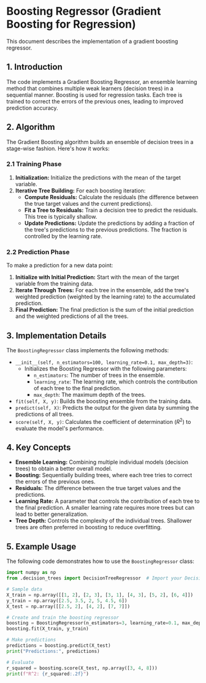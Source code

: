 # Boosting Regressor (Gradient Boosting for Regression)

This document describes the implementation of a gradient boosting regressor.

## 1. Introduction
The code implements a Gradient Boosting Regressor, an ensemble learning method that combines multiple weak learners (decision trees) in a sequential manner.  Boosting is used for regression tasks.  Each tree is trained to correct the errors of the previous ones, leading to improved prediction accuracy.

## 2. Algorithm

The Gradient Boosting algorithm builds an ensemble of decision trees in a stage-wise fashion. Here's how it works:

### 2.1 Training Phase
1.  **Initialization:** Initialize the predictions with the mean of the target variable.
2.  **Iterative Tree Building:** For each boosting iteration:
    * **Compute Residuals:** Calculate the residuals (the difference between the true target values and the current predictions).
    * **Fit a Tree to Residuals:** Train a decision tree to predict the residuals.  This tree is typically shallow.
    * **Update Predictions:** Update the predictions by adding a fraction of the tree's predictions to the previous predictions.  The fraction is controlled by the learning rate.

### 2.2 Prediction Phase
To make a prediction for a new data point:
1.  **Initialize with Initial Prediction:** Start with the mean of the target variable from the training data.
2.  **Iterate Through Trees:** For each tree in the ensemble, add the tree's weighted prediction (weighted by the learning rate) to the accumulated prediction.
3.  **Final Prediction:** The final prediction is the sum of the initial prediction and the weighted predictions of all the trees.

## 3. Implementation Details

The `BoostingRegressor` class implements the following methods:

-   `__init__(self, n_estimators=100, learning_rate=0.1, max_depth=3)`:
    * Initializes the Boosting Regressor with the following parameters:
        -   `n_estimators`: The number of trees in the ensemble.
        -   `learning_rate`: The learning rate, which controls the contribution of each tree to the final prediction.
        -   `max_depth`: The maximum depth of the trees.
-   `fit(self, X, y)`: Builds the boosting ensemble from the training data.
-   `predict(self, X)`: Predicts the output for the given data by summing the predictions of all trees.
-   `score(self, X, y)`: Calculates the coefficient of determination ($R^2$) to evaluate the model's performance.

## 4. Key Concepts

-   **Ensemble Learning:** Combining multiple individual models (decision trees) to obtain a better overall model.
-   **Boosting:** Sequentially building trees, where each tree tries to correct the errors of the previous ones.
-   **Residuals:** The difference between the true target values and the predictions.
-   **Learning Rate:** A parameter that controls the contribution of each tree to the final prediction.  A smaller learning rate requires more trees but can lead to better generalization.
-   **Tree Depth:** Controls the complexity of the individual trees.  Shallower trees are often preferred in boosting to reduce overfitting.

## 5. Example Usage

The following code demonstrates how to use the `BoostingRegressor` class:

```python
import numpy as np
from .decision_trees import DecisionTreeRegressor  # Import your DecisionTreeRegressor

# Sample data
X_train = np.array([[1, 2], [2, 3], [3, 1], [4, 3], [5, 2], [6, 4]])
y_train = np.array([2.5, 3.5, 2, 5, 4.5, 6])
X_test = np.array([[2.5, 2], [4, 2], [7, 7]])

# Create and train the boosting regressor
boosting = BoostingRegressor(n_estimators=3, learning_rate=0.1, max_depth=1)  # You can adjust the hyperparameters
boosting.fit(X_train, y_train)

# Make predictions
predictions = boosting.predict(X_test)
print("Predictions:", predictions)

# Evaluate
r_squared = boosting.score(X_test, np.array([3, 4, 8]))
print(f"R^2: {r_squared:.2f}")
```